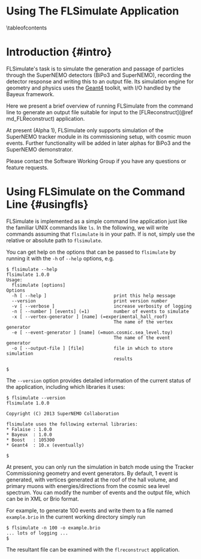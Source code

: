 Using The FLSimulate Application
================================

\tableofcontents

Introduction {#intro}
============
FLSimulate's task is to simulate the generation and passage of particles
through the SuperNEMO detectors (BiPo3 and SuperNEMO), recording the
detector response and writing this to an output file. Its simulation
engine for geometry and physics uses the [Geant4](http://geant4.cern.ch)
toolkit, with I/O handled by the Bayeux framework.

Here we present a brief overview of running FLSimulate from the command
line to generate an output file suitable for input to the
[FLReconstruct](@ref md_FLReconstruct) application.

At present (Alpha 1), FLSimulate only supports simulation of the SuperNEMO
tracker module in its commissioning setup, with cosmic muon events. Further
functionality will be added in later alphas for BiPo3 and the SuperNEMO
demonstrator.

Please contact the Software Working Group if you have any questions or
feature requests.

Using FLSimulate on the Command Line {#usingfls}
====================================
FLSimulate is implemented as a simple command line application just
like the familiar UNIX commands like `ls`. In the following, we will
write commands assuming that `flsimulate` is in your path. If is not,
simply use the relative or absolute path to `flsimulate`.

You can get help on the
options that can be passed to `flsimulate` by running it with the `-h`
of `--help` options, e.g.

~~~~~
$ flsimulate --help
flsimulate 1.0.0
Usage:
  flsimulate [options]
Options
  -h [ --help ]                         print this help message
  --version                             print version number
  -v [ --verbose ]                      increase verbosity of logging
  -n [ --number ] [events] (=1)         number of events to simulate
  -x [ --vertex-generator ] [name] (=experimental_hall_roof)
                                        The name of the vertex generator
  -e [ --event-generator ] [name] (=muon.cosmic.sea_level.toy)
                                        The name of the event generator
  -o [ --output-file ] [file]           file in which to store simulation
                                        results

$
~~~~~

The `--version` option provides detailed information of the current
status of the application, including which libraries it uses:

~~~~~
$ flsimulate --version
flsimulate 1.0.0

Copyright (C) 2013 SuperNEMO Collaboration

flsimulate uses the following external libraries:
* Falaise : 1.0.0
* Bayeux  : 1.0.0
* Boost   : 105300
* Geant4  : 10.x (eventually)

$
~~~~~

At present, you can only run the simulation in batch mode using the
Tracker Commissioning geometry and event generators. By default, 1
event is generated, with vertices generated at the roof of the hall volume,
and primary muons with energies/directions from the cosmic sea level
spectrum. You can modify the number of events and the output file, which
can be in XML or Brio format.

For example, to generate 100 events and write them to a file named
`example.brio` in the current working directory simply run

~~~~~
$ flsimulate -n 100 -o example.brio
... lots of logging ...
$
~~~~~

The resultant file can be examined with the `flreconstruct` application.

